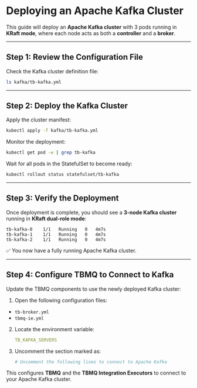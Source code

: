 # Deploying an Apache Kafka Cluster

This guide will deploy an **Apache Kafka cluster** with 3 pods running in **KRaft mode**, where each node acts as both a
**controller** and a **broker**.

---

## Step 1: Review the Configuration File

Check the Kafka cluster definition file:

```bash
ls kafka/tb-kafka.yml
```

---

## Step 2: Deploy the Kafka Cluster

Apply the cluster manifest:

```bash
kubectl apply -f kafka/tb-kafka.yml
```

Monitor the deployment:

```bash
kubectl get pod -w | grep tb-kafka
```

Wait for all pods in the StatefulSet to become ready:

```bash
kubectl rollout status statefulset/tb-kafka
```

---

## Step 3: Verify the Deployment

Once deployment is complete, you should see a **3-node Kafka cluster** running in **KRaft dual-role mode**:

```text
tb-kafka-0    1/1   Running   0   4m7s
tb-kafka-1    1/1   Running   0   4m7s
tb-kafka-2    1/1   Running   0   4m7s
```

✅ You now have a fully running Apache Kafka cluster.

---

## Step 4: Configure TBMQ to Connect to Kafka

Update the TBMQ components to use the newly deployed Kafka cluster:

1. Open the following configuration files:

* `tb-broker.yml`
* `tbmq-ie.yml`

2. Locate the environment variable:

   ```yaml
   TB_KAFKA_SERVERS
   ```

3. Uncomment the section marked as:

   ```yaml
   # Uncomment the following lines to connect to Apache Kafka
   ```

This configures **TBMQ** and the **TBMQ Integration Executors** to connect to your Apache Kafka cluster.

